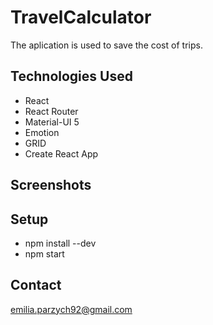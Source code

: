 # TravelCalculator
The aplication is used to save the cost of trips.

## Technologies Used
- React
- React Router
- Material-UI 5
- Emotion
- GRID
- Create React App

## Screenshots

## Setup
- npm install --dev
- npm start

## Contact
emilia.parzych92@gmail.com
